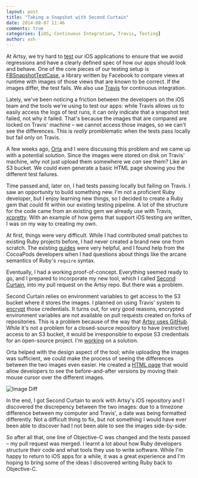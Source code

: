 ```yaml
---
layout: post
title: "Taking a Snapshot with Second Curtain"
date: 2014-08-07 11:46
comments: true
categories: [iOS, Continuous Integration, Travis, Testing]
author: ash
---
```


At Artsy, we try hard to [test](https://speakerdeck.com/orta/getting-eigen-out?slide=35)
our iOS applications to ensure that we avoid regressions and have a clearly
defined spec of how our apps should look and behave. One of the core pieces of
our testing setup is [FBSnapshotTestCase](https://github.com/facebook/ios-snapshot-test-case),
a library written by Facebook to compare views at runtime with images of those
views that are known to be correct. If the images differ, the test fails. We
also use [Travis](https://travis-ci.org) for continuous integration.

Lately, we've been noticing a friction between the developers on the iOS team
and the tools we're using to test our apps: while Travis allows us to easily
access the logs of test runs, it can only indicate that a snapshot test failed,
not why it failed. That's because the images that are compared are locked on
Travis' machine – we cannot access those images, so we can't see the
differences. This is *really* promblematic when the tests pass locally but fail
only on Travis.

<!-- more -->

A few weeks ago, [Orta](http://twitter.com/orta) and I were discussing this
problem and we came up with a potential solution. Since the images were stored
on disk on Travis' machine, why not just upload them somewhere we *can* see
them? Like an S3 bucket. We could even generate a basic HTML page showing you
the different test failures.

Time passed and, later on, I had tests passing locally but failing on Travis.
I saw an opportunity to build something new. I'm not a proficient Ruby developer,
but I enjoy learning new things, so I decided to create a Ruby gem that could
fit within our existing testing pipeline. A lot of the structure for the code
came from an existing gem we already use with Travis, [xcpretty](https://github.com/supermarin/xcpretty).
With an example of how gems that support iOS testing are written, I was on my
way to creating my own.

At first, things were very difficult. While I had contributed small patches to
existing Ruby projects before, I had never created a brand new one from scratch.
The existing [guides](http://guides.rubygems.org/make-your-own-gem/) were very
helpful, and I found help from the CocoaPods developers when I had questions
about things like the arcane semantics of Ruby's `require` syntax.

Eventually, I had a working proof-of-concept. Everything seemed ready to go, and
I prepared to incorporate my new tool, which I called [Second Curtain](https://github.com/AshFurrow/second_curtain),
into my pull request on the Artsy repo. But there was a problem.

Second Curtain relies on environment variables to get access to the S3 bucket
where it stores the images. I planned on using Travis' system to [encrypt](http://docs.travis-ci.com/user/encryption-keys/)
those credentials. It turns out, for very good reasons, encrypted environment
variables are not available on pull requests created on forks of repositories.
This is a problem because of the way that [Artsy uses GitHub](https://artsy.github.io/blog/2012/01/29/how-art-dot-sy-uses-github-to-build-art-dot-sy/).
While it's not a problem for a closed-source repository to have (restrictive)
access to an S3 bucket, it would be irresponsible to expose S3 credentials for
an open-source project. I'm [working](https://github.com/AshFurrow/second_curtain/issues/5)
on a solution.

Orta helped with the design aspect of the tool; while uploading the images was
sufficient, we could make the process of seeing the differences between the two
images even easier. He created a [HTML page](https://eigen-ci.s3.amazonaws.com/snapshots/2014-08-04--15-47/index.html)
that would allow developers to see the before-and-after versions by moving their
mouse cursor over the different images.

![Image Diff](http://static.ashfurrow.com/github/second_curtain.png)

In the end, I got Second Curtain to work with Artsy's iOS repository and I
discovered the discrepency between the two images: due to a timezone difference
between my computer and Travis', a date was being formatted differently. Not a
difficult thing to fix, but not something I would have ever been able to
discover had I not been able to see the images side-by-side.

So after all that, one line of Objective-C was changed and the tests passed – my
pull request was merged. I learnt a lot about how Ruby developers structure
their code and what tools they use to write software. While I'm happy to return
to iOS apps for a while, it was a great experience and I'm hoping to bring some
of the ideas I discovered writing Ruby back to Objective-C.
